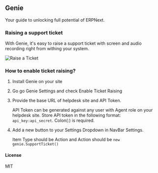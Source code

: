 ## Genie

Your guide to unlocking full potential of ERPNext.

### Raising a support ticket

With Genie, it's easy to raise a support ticket with screen and audio recording right from withing your system.


![Raise a Ticket](https://github.com/wahni-green/genie/assets/52111700/7eb10317-cf18-4efc-a30f-3909b6f38aa1)


### How to enable ticket raising?

1. Install Genie on your site
2. Go go Genie Settings and check Enable Ticket Raising
3. Provide the base URL of helpdesk site and API Token.

   API Token can be generated against any user with Agent role on your helpdesk site. Store API token in the following format: `api_key:api_secret`. Colon(:) is required.
5. Add a new button to your Settings Dropdown in NavBar Settings.

   Item Type should be Action and Action should be `new genie.SupportTicket()`

#### License

MIT
